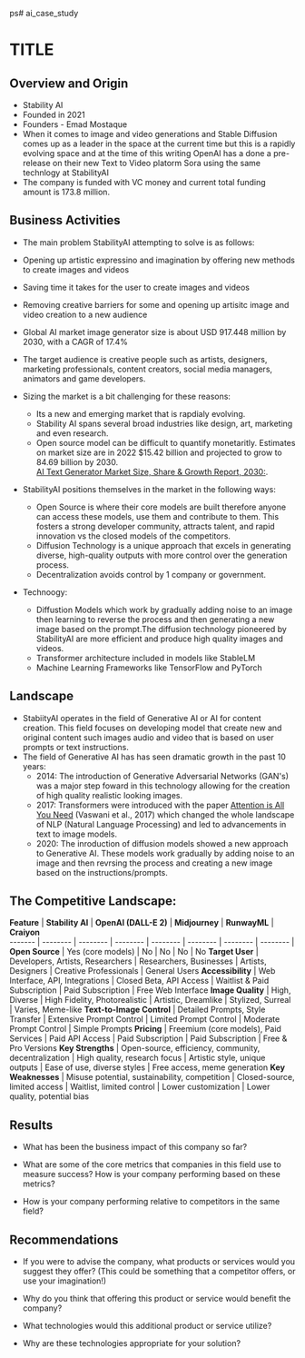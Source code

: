 ps# ai_case_study
# TITLE

## Overview and Origin

* Stability AI
* Founded in 2021
* Founders - Emad Mostaque
* When it comes to image and video generations and Stable Diffusion comes up as a leader in the space at the current time but this is a rapidly evolving space and at the time of this writing OpenAI has a done a pre-release on their new Text to Video platorm Sora using the same technlogy at StabilityAI
* The company is funded with VC money and current total funding amount is 173.8 million. 

## Business Activities

* The main problem StabilityAI attempting to solve is as follows:
- Opening up artistic expressino and imagination by offering new methods to create images and videos
- Saving time it takes for the user to create images and videos
- Removing creative barriers for some and opening up artisitc image and video creation to a new audience
- Global AI market image generator size is about USD 917.448 million by 2030, with a CAGR of 17.4% 

- The target audience is creative people such as artists, designers, marketing professionals, content creators, social media managers, animators and game developers. 
- Sizing the market is a bit challenging for these reasons:
    - Its a new and emerging market that is rapdialy evolving. 
    - Stability AI spans several broad industries like design, art, marketing and even research. 
    - Open source model can be difficult to quantify monetaritly. 
Estimates on market size are in 2022 $15.42 billion and projected to grow to 84.69 billion by 2030. <br />
[AI Text Generator Market Size, Share & Growth Report, 2030:](https://www.grandviewresearch.com/industry-analysis/ai-text-generator-market-report).
* StabilityAI positions themselves in the market in the following ways:
    - Open Source is where their core models are built therefore anyone can access these models, use them and contribute to them. This fosters a strong developer community, attracts talent, and rapid innovation vs the closed models of the competitors. 
    - Diffusion Technology is a unique approach that excels in generating diverse, high-quality outputs with more control over the generation process. 
    - Decentralization avoids control by 1 company or government. 

* Technoogy:
    - Diffustion Models which work by gradually adding noise to an image then learning to reverse the process and then generating a new image based on the prompt.The diffusion technology pioneered by StabilityAI are more efficient and produce high quality images and videos. 
    - Transformer architecture included in models like StableLM 
    - Machine Learning Frameworks like TensorFlow and PyTorch


## Landscape

* StabiityAI operates in the field of Generative AI or AI for content creation. This field focuses on developing model that create new and original content such images audio and video that is based on user prompts or text instructions. 
* The field of Generative AI has has seen dramatic growth in the past 10 years:
    - 2014: The introduction of Generative Adversarial Networks (GAN's) was a major step foward in this technology allowing for the creation of high quality realistic looking images. 
    - 2017: Transformers were introduced with the paper [Attention is All You Need](https://arxiv.org/pdf/1706.03762.pdf) (Vaswani et al., 2017) which changed the whole landscape of NLP (Natural Language Processing) and led to advancements in text to image models. 
    - 2020: The inroduction of diffusion models showed a new approach to Generative AI. These models work gradually by adding noise to an image and then revrsing the process and creating a new image based on the instructions/prompts. 

## The Competitive Landscape:

**Feature** | **Stability AI** | **OpenAI (DALL-E 2)** | **Midjourney** | **RunwayML** | **Craiyon**  
------- | -------- | -------- | -------- | -------- | -------- | -------- | -------- |
**Open Source** | Yes (core models) | No | No | No | No 
**Target User** | Developers, Artists, Researchers | Researchers, Businesses | Artists, Designers | Creative Professionals | General Users
**Accessibility** | Web Interface, API, Integrations | Closed Beta, API Access | Waitlist & Paid Subscription | Paid Subscription | Free Web Interface 
**Image Quality** | High, Diverse | High Fidelity, Photorealistic | Artistic, Dreamlike | Stylized, Surreal | Varies, Meme-like 
**Text-to-Image Control** | Detailed Prompts, Style Transfer | Extensive Prompt Control | Limited Prompt Control | Moderate Prompt Control | Simple Prompts 
**Pricing** | Freemium (core models), Paid Services | Paid API Access | Paid Subscription | Paid Subscription | Free & Pro Versions 
**Key Strengths** | Open-source, efficiency, community, decentralization | High quality, research focus | Artistic style, unique outputs | Ease of use, diverse styles | Free access, meme generation
**Key Weaknesses** | Misuse potential, sustainability, competition | Closed-source, limited access | Waitlist, limited control | Lower customization | Lower quality, potential bias 

## Results

* What has been the business impact of this company so far?

* What are some of the core metrics that companies in this field use to measure success? How is your company performing based on these metrics?

* How is your company performing relative to competitors in the same field?

## Recommendations

* If you were to advise the company, what products or services would you suggest they offer? (This could be something that a competitor offers, or use your imagination!)

* Why do you think that offering this product or service would benefit the company?

* What technologies would this additional product or service utilize?

* Why are these technologies appropriate for your solution?